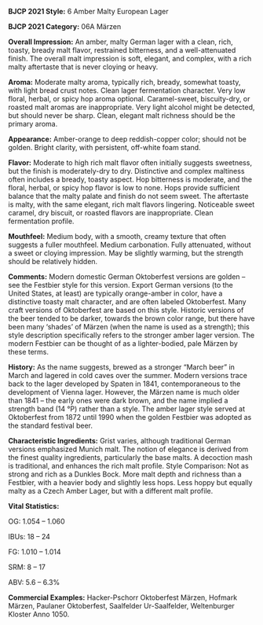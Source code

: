 <b>BJCP 2021 Style:</b> 6 Amber Malty European Lager

<b>BJCP 2021 Category:</b> 06A Märzen

<b>Overall Impression:</b> An amber, malty German lager with a
clean, rich, toasty, bready malt flavor, restrained bitterness,
and a well-attenuated finish. The overall malt impression is
soft, elegant, and complex, with a rich malty aftertaste that is
never cloying or heavy.

<b>Aroma:</b> Moderate malty aroma, typically rich, bready,
somewhat toasty, with light bread crust notes. Clean lager
fermentation character. Very low floral, herbal, or spicy hop
aroma optional. Caramel-sweet, biscuity-dry, or roasted malt
aromas are inappropriate. Very light alcohol might be detected,
but should never be sharp. Clean, elegant malt richness should
be the primary aroma.

<b>Appearance:</b> Amber-orange to deep reddish-copper color;
should not be golden. Bright clarity, with persistent, off-white
foam stand.

<b>Flavor:</b> Moderate to high rich malt flavor often initially
suggests sweetness, but the finish is moderately-dry to dry.
Distinctive and complex maltiness often includes a bready,
toasty aspect. Hop bitterness is moderate, and the floral,
herbal, or spicy hop flavor is low to none. Hops provide
sufficient balance that the malty palate and finish do not seem
sweet. The aftertaste is malty, with the same elegant, rich malt
flavors lingering. Noticeable sweet caramel, dry biscuit, or
roasted flavors are inappropriate. Clean fermentation profile.

<b>Mouthfeel:</b> Medium body, with a smooth, creamy texture that
often suggests a fuller mouthfeel. Medium carbonation. Fully
attenuated, without a sweet or cloying impression. May be
slightly warming, but the strength should be relatively hidden.

<b>Comments:</b> Modern domestic German Oktoberfest versions
are golden – see the Festbier style for this version. Export
German versions (to the United States, at least) are typically
orange-amber in color, have a distinctive toasty malt character,
and are often labeled Oktoberfest. Many craft versions of
Oktoberfest are based on this style. Historic versions of the
beer tended to be darker, towards the brown color range, but
there have been many ‘shades’ of Märzen (when the name is
used as a strength); this style description specifically refers to
the stronger amber lager version. The modern Festbier can be
thought of as a lighter-bodied, pale Märzen by these terms.

<b>History:</b> As the name suggests, brewed as a stronger “March
beer” in March and lagered in cold caves over the summer.
Modern versions trace back to the lager developed by Spaten in
1841, contemporaneous to the development of Vienna lager.
However, the Märzen name is much older than 1841 – the early
ones were dark brown, and the name implied a strength band
(14 °P) rather than a style. The amber lager style served at
Oktoberfest from 1872 until 1990 when the golden Festbier was
adopted as the standard festival beer.

<b>Characteristic Ingredients:</b> Grist varies, although
traditional German versions emphasized Munich malt. The
notion of elegance is derived from the finest quality
ingredients, particularly the base malts. A decoction mash is
traditional, and enhances the rich malt profile.
Style Comparison: Not as strong and rich as a Dunkles
Bock. More malt depth and richness than a Festbier, with a
heavier body and slightly less hops. Less hoppy but equally
malty as a Czech Amber Lager, but with a different malt profile.

<b>Vital Statistics:</b>

OG: 1.054 – 1.060

IBUs: 18 – 24

FG: 1.010 – 1.014

SRM: 8 – 17

ABV: 5.6 – 6.3%

<b>Commercial Examples:</b> Hacker-Pschorr Oktoberfest
Märzen, Hofmark Märzen, Paulaner Oktoberfest, Saalfelder
Ur-Saalfelder, Weltenburger Kloster Anno 1050.
